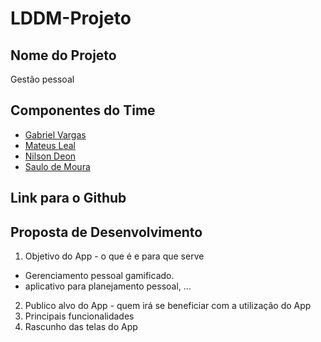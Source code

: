 # LDDM-Projeto

## Nome do Projeto

Gestão pessoal

## Componentes do Time

- [Gabriel Vargas](https://github.com/GabrielVargasBS)
- [Mateus Leal](https://github.com/mateus123finn)
- [Nilson Deon](https://github.com/NilsonDeon)
- [Saulo de Moura](https://github.com/SauloMFreitas)


## Link para o Github

## Proposta de Desenvolvimento

1. Objetivo do App - o que é e para que serve
- Gerenciamento pessoal gamificado.
- aplicativo para planejamento pessoal, ...
2. Publico alvo do App - quem irá se beneficiar com a utilização do App
3. Principais funcionalidades
4. Rascunho das telas do App
